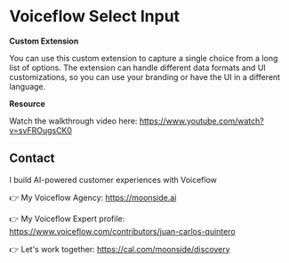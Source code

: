 # Voiceflow Select Input

**Custom Extension**

You can use this custom extension to capture a single choice from a long list of options. The extension can handle different data formats and UI customizations, so you can use your branding or have the UI in a different language.

**Resource**

Watch the walkthrough video here: https://www.youtube.com/watch?v=svFROugsCK0

## Contact

I build AI-powered customer experiences with Voiceflow

👉 My Voiceflow Agency: https://moonside.ai

👉 My Voiceflow Expert profile: https://www.voiceflow.com/contributors/juan-carlos-quintero

👉 Let's work together: https://cal.com/moonside/discovery
